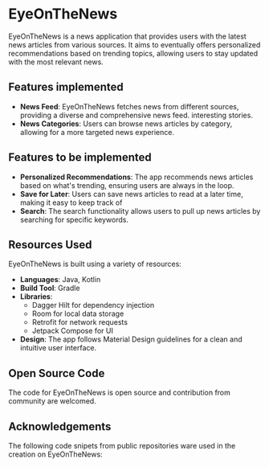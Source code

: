 # EyeOnTheNews

EyeOnTheNews is a news application that provides users with the latest news articles from various sources. 
It aims to eventually offers personalized recommendations based on trending topics, allowing users to stay updated with the most relevant news.

## Features implemented

- **News Feed**: EyeOnTheNews fetches news from different sources, providing a diverse and comprehensive news feed.
interesting stories.
- **News Categories**: Users can browse news articles by category, allowing for a more targeted news experience.

## Features to be implemented

- **Personalized Recommendations**: The app recommends news articles based on what's trending, ensuring users are always in the loop.
- **Save for Later**: Users can save news articles to read at a later time, making it easy to keep track of
- **Search**: The search functionality allows users to pull up news articles by searching for specific keywords.

## Resources Used

EyeOnTheNews is built using a variety of resources:

- **Languages**: Java, Kotlin
- **Build Tool**: Gradle
- **Libraries**:
    - Dagger Hilt for dependency injection
    - Room for local data storage
    - Retrofit for network requests
    - Jetpack Compose for UI
- **Design**: The app follows Material Design guidelines for a clean and intuitive user interface.

## Open Source Code

The code for EyeOnTheNews is open source and contribution from community are welcomed.

## Acknowledgements

The following code snipets from public repositories ware used in the creation on EyeOnTheNews: 
